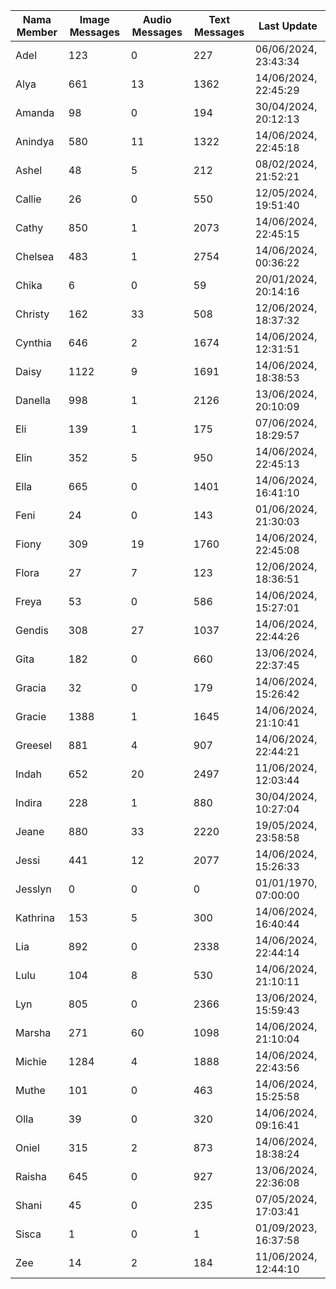 | Nama Member | Image Messages | Audio Messages | Text Messages | Last Update |
| ------ | -------------- | -------------- | ------------- | ------------ |
| Adel | 123 | 0 | 227 | 06/06/2024, 23:43:34 |
| Alya | 661 | 13 | 1362 | 14/06/2024, 22:45:29 |
| Amanda | 98 | 0 | 194 | 30/04/2024, 20:12:13 |
| Anindya | 580 | 11 | 1322 | 14/06/2024, 22:45:18 |
| Ashel | 48 | 5 | 212 | 08/02/2024, 21:52:21 |
| Callie | 26 | 0 | 550 | 12/05/2024, 19:51:40 |
| Cathy | 850 | 1 | 2073 | 14/06/2024, 22:45:15 |
| Chelsea | 483 | 1 | 2754 | 14/06/2024, 00:36:22 |
| Chika | 6 | 0 | 59 | 20/01/2024, 20:14:16 |
| Christy | 162 | 33 | 508 | 12/06/2024, 18:37:32 |
| Cynthia | 646 | 2 | 1674 | 14/06/2024, 12:31:51 |
| Daisy | 1122 | 9 | 1691 | 14/06/2024, 18:38:53 |
| Danella | 998 | 1 | 2126 | 13/06/2024, 20:10:09 |
| Eli | 139 | 1 | 175 | 07/06/2024, 18:29:57 |
| Elin | 352 | 5 | 950 | 14/06/2024, 22:45:13 |
| Ella | 665 | 0 | 1401 | 14/06/2024, 16:41:10 |
| Feni | 24 | 0 | 143 | 01/06/2024, 21:30:03 |
| Fiony | 309 | 19 | 1760 | 14/06/2024, 22:45:08 |
| Flora | 27 | 7 | 123 | 12/06/2024, 18:36:51 |
| Freya | 53 | 0 | 586 | 14/06/2024, 15:27:01 |
| Gendis | 308 | 27 | 1037 | 14/06/2024, 22:44:26 |
| Gita | 182 | 0 | 660 | 13/06/2024, 22:37:45 |
| Gracia | 32 | 0 | 179 | 14/06/2024, 15:26:42 |
| Gracie | 1388 | 1 | 1645 | 14/06/2024, 21:10:41 |
| Greesel | 881 | 4 | 907 | 14/06/2024, 22:44:21 |
| Indah | 652 | 20 | 2497 | 11/06/2024, 12:03:44 |
| Indira | 228 | 1 | 880 | 30/04/2024, 10:27:04 |
| Jeane | 880 | 33 | 2220 | 19/05/2024, 23:58:58 |
| Jessi | 441 | 12 | 2077 | 14/06/2024, 15:26:33 |
| Jesslyn | 0 | 0 | 0 | 01/01/1970, 07:00:00 |
| Kathrina | 153 | 5 | 300 | 14/06/2024, 16:40:44 |
| Lia | 892 | 0 | 2338 | 14/06/2024, 22:44:14 |
| Lulu | 104 | 8 | 530 | 14/06/2024, 21:10:11 |
| Lyn | 805 | 0 | 2366 | 13/06/2024, 15:59:43 |
| Marsha | 271 | 60 | 1098 | 14/06/2024, 21:10:04 |
| Michie | 1284 | 4 | 1888 | 14/06/2024, 22:43:56 |
| Muthe | 101 | 0 | 463 | 14/06/2024, 15:25:58 |
| Olla | 39 | 0 | 320 | 14/06/2024, 09:16:41 |
| Oniel | 315 | 2 | 873 | 14/06/2024, 18:38:24 |
| Raisha | 645 | 0 | 927 | 13/06/2024, 22:36:08 |
| Shani | 45 | 0 | 235 | 07/05/2024, 17:03:41 |
| Sisca | 1 | 0 | 1 | 01/09/2023, 16:37:58 |
| Zee | 14 | 2 | 184 | 11/06/2024, 12:44:10 |
